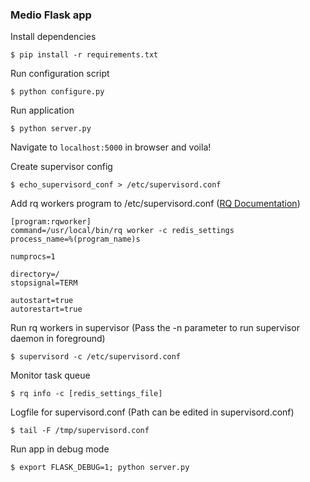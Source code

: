 ### Medio Flask app

Install dependencies
```
$ pip install -r requirements.txt
```

Run configuration script
```
$ python configure.py
```

Run application
```
$ python server.py 
```

Navigate to `localhost:5000` in browser and voila!


Create supervisor config
```
$ echo_supervisord_conf > /etc/supervisord.conf
```

Add rq workers program to /etc/supervisord.conf ([RQ Documentation](http://python-rq.org/docs/jobs/))
```
[program:rqworker]
command=/usr/local/bin/rq worker -c redis_settings
process_name=%(program_name)s

numprocs=1

directory=/
stopsignal=TERM

autostart=true
autorestart=true
```

Run rq workers in supervisor (Pass the -n parameter to run supervisor daemon in foreground)
```
$ supervisord -c /etc/supervisord.conf
```

Monitor task queue
```
$ rq info -c [redis_settings_file]
```

Logfile for supervisord.conf (Path can be edited in supervisord.conf)
```
$ tail -F /tmp/supervisord.conf
```

Run app in debug mode
```
$ export FLASK_DEBUG=1; python server.py
```
